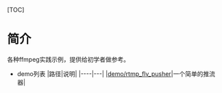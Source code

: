 [TOC]
# 简介
各种ffmpeg实践示例，提供给初学者做参考。

+ demo列表
|路径|说明|
|----|---|
|[demo/rtmp_flv_pusher](demo/rtmp_flv_pusher)|一个简单的推流器|